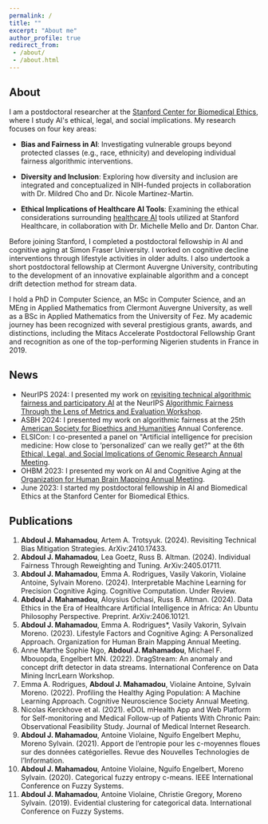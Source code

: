```yaml
---
permalink: /
title: ""
excerpt: "About me"
author_profile: true
redirect_from:
 - /about/
 - /about.html
---
```


About 
------
I am a postdoctoral researcher at the [Stanford Center for Biomedical Ethics](https://med.stanford.edu/bioethics.html), where I study AI's ethical, legal, and social implications. My research focuses on four key areas:

- **Bias and Fairness in AI**: Investigating vulnerable groups beyond protected classes (e.g., race, ethnicity) and developing individual fairness algorithmic interventions.

- **Diversity and Inclusion**: Exploring how diversity and inclusion are integrated and conceptualized in NIH-funded projects in collaboration with Dr. Mildred Cho and Dr. Nicole Martinez-Martin.

- **Ethical Implications of Healthcare AI Tools**: Examining the ethical considerations surrounding [healthcare AI](https://impact.stanford.edu/healthcare-ai) tools utilized at Stanford Healthcare, in collaboration with Dr. Michelle Mello and Dr. Danton Char.


Before joining Stanford, I completed a postdoctoral fellowship in AI and cognitive aging at Simon Fraser University. I worked on cognitive decline interventions through lifestyle activities in older adults. I also undertook a short postdoctoral fellowship at Clermont Auvergne University, contributing to the development of an innovative explainable algorithm and a concept drift detection method for stream data.

I hold a PhD in Computer Science, an MSc in Computer Science, and an MEng in Applied Mathematics from Clermont Auvergne University, as well as a BSc in Applied Mathematics from the University of Fez. My academic journey has been recognized with several prestigious grants, awards, and distinctions, including the Mitacs Accelerate Postdoctoral Fellowship Grant and recognition as one of the top-performing Nigerien students in France in 2019.

News
------
- NeurIPS 2024: I presented my work on [revisiting technical algorithmic fairness and participatory AI](https://arxiv.org/pdf/2410.17433) at the NeurIPS [Algorithmic Fairness Through the Lens of Metrics and Evaluation Workshop](https://www.afciworkshop.org/afme2024).  
- ASBH 2024: I presented my work on algorithmic fairness at the 25th [American Society for Bioethics and Humanities](https://asbh.org/) Annual Conference.
- ELSICon: I co-presented a panel on "Artificial intelligence for precision medicine: How close to ‘personalized’ can we really get?" at the 6th [Ethical, Legal, and Social Implications of Genomic Research Annual Meeting](https://elsicon2024.eventscribe.net/).
- OHBM 2023: I presented my work on AI and Cognitive Aging at the [Organization for Human Brain Mapping Annual Meeting](https://event.fourwaves.com/ohbm2023/pages).
- June 2023: I started my postdoctoral fellowship in AI and Biomedical Ethics at the Stanford Center for Biomedical Ethics.

Publications
------
1.	**Abdoul J. Mahamadou**, Artem A. Trotsyuk. (2024). Revisiting Technical Bias Mitigation Strategies. ArXiv:2410.17433.
2.	**Abdoul J. Mahamadou**, Lea Goetz, Russ B. Altman. (2024). Individual Fairness Through Reweighting and Tuning. ArXiv:2405.01711.
3.	**Abdoul J. Mahamadou**, Emma A. Rodrigues, Vasily Vakorin, Violaine Antoine, Sylvain Moreno. (2024). Interpretable Machine Learning for Precision Cognitive Aging. Cognitive Computation. Under Review.
4.	**Abdoul J. Mahamadou**, Aloysius Ochasi, Russ B. Altman. (2024). Data Ethics in the Era of Healthcare Artificial Intelligence in Africa: An Ubuntu Philosophy Perspective. Preprint. ArXiv:2406.10121. 
5.	**Abdoul J. Mahamadou**, Emma A. Rodrigues*, Vasily Vakorin, Sylvain Moreno. (2023). Lifestyle Factors and Cognitive Aging: A Personalized Approach. Organization for Human Brain Mapping Annual Meeting.
6.	Anne Marthe Sophie Ngo, **Abdoul J. Mahamadou**, Michael F. Mbouopda, Engelbert MN. (2022). DragStream: An anomaly and concept drift detector in data streams. International Conference on Data Mining IncrLearn Workshop.
7.	Emma A. Rodrigues, **Abdoul J. Mahamadou**, Violaine Antoine, Sylvain Moreno. (2022). Profiling the Healthy Aging Population: A Machine Learning Approach. Cognitive Neuroscience Society Annual Meeting.
8.	Nicolas Kerckhove et al. (2021). eDOL mHealth App and Web Platform for Self-monitoring and Medical Follow-up of Patients With Chronic Pain: Observational Feasibility Study. Journal of Medical Internet Research.
9.	**Abdoul J. Mahamadou**, Antoine Violaine, Nguifo Engelbert Mephu, Moreno Sylvain. (2021). Apport de l’entropie pour les c-moyennes floues sur des données catégorielles. Revue des Nouvelles Technologies de l’Information.
10.	**Abdoul J. Mahamadou**, Antoine Violaine, Nguifo Engelbert, Moreno Sylvain. (2020). Categorical fuzzy entropy c-means. IEEE International Conference on Fuzzy Systems.
11.	**Abdoul J. Mahamadou**, Antoine Violaine, Christie Gregory, Moreno Sylvain. (2019). Evidential clustering for categorical data. International Conference on Fuzzy Systems.
